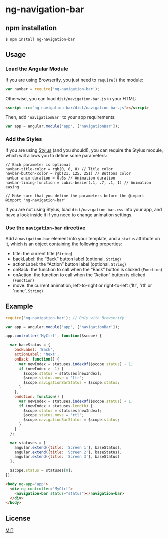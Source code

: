# ng-navigation-bar

## npm installation

```shell
$ npm install ng-navigation-bar
```

## Usage

### Load the Angular Module

If you are using Browserify, you just need to `require()` the module:

```javascript
var navbar = require('ng-navigation-bar');
```

Otherwise, you can load `dist/navigation-bar.js` in your HTML:

```html
<script src="ng-navigation-bar/dist/navigation-bar.js"></script>
```

Then, add `'navigationBar'` to your app requirements:

```javascript
var app = angular.module('app', ['navigationBar']);
```

### Add the Styles

If you are using [Stylus](http://learnboost.github.io/stylus/) (and you
should!), you can require the Stylus module, which will allows you to define
some parameters:

```stylus
// Each parameter is optional
navbar-title-color = rgb(0, 0, 0) // Title color
navbar-button-color = rgb(21, 125, 251) // Buttons color
navbar-anim-duration = 0.6s // Animation duration
navbar-timing-function = cubic-bezier(.1, .7, .1, 1) // Animation easing

// Make sure that you define the parameters before the @import
@import 'ng-navigation-bar'
```

If you are not using Stylus, load `dist/navigation-bar.css` into your app, and
have a look inside it if you need to change animation settings.

### Use the `navigation-bar` directive

Add a `navigation-bar` element into your template, and a `status` attribute on
it, which is an object containing the following properties:

- title: the current title (`String`)
- backLabel: the “Back” button label (optional, `String`)
- actionLabel: the “Action” button label (optional, `String`)
- onBack: the function to call when the “Back” button is clicked (`Function`)
- onAction: the function to call when the “Action” button is clicked (`Function`)
- move: the current animation, left-to-right or right-to-left ('ltr', 'rtl' or 'none', `String`)

## Example

```javascript
require('ng-navigation-bar'); // Only with Browserify

var app = angular.module('app', ['navigationBar']);

app.controller('MyCtrl', function($scope) {

  var baseStatus = {
    backLabel: 'Back',
    actionLabel: 'Next',
    onBack: function() {
      var newIndex = statuses.indexOf($scope.status) - 1;
      if (newIndex > -1) {
        $scope.status = statuses[newIndex];
        $scope.status.move = 'ltr';
        $scope.navigationBarStatus = $scope.status;
      }
    },
    onAction: function() {
      var newIndex = statuses.indexOf($scope.status) + 1;
      if (newIndex < statuses.length) {
        $scope.status = statuses[newIndex];
        $scope.status.move = 'rtl';
        $scope.navigationBarStatus = $scope.status;
      }
    }
  };

  var statuses = [
    angular.extend({title: 'Screen 1'}, baseStatus),
    angular.extend({title: 'Screen 2'}, baseStatus),
    angular.extend({title: 'Screen 3'}, baseStatus)
  ];

  $scope.status = statuses[0];
});
```

```html
<body ng-app="app">
  <div ng-controller="MyCtrl">
    <navigation-bar status="status"></navigation-bar>
  </div>
</body>
```

## License

[MIT](http://pierre.mit-license.org/)
